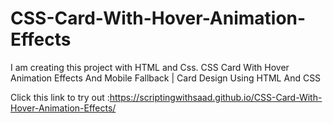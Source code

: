 # CSS-Card-With-Hover-Animation-Effects
I am creating this project with HTML and Css. CSS Card With Hover Animation Effects And Mobile Fallback | Card Design Using HTML And CSS

Click this link to try out :https://scriptingwithsaad.github.io/CSS-Card-With-Hover-Animation-Effects/

